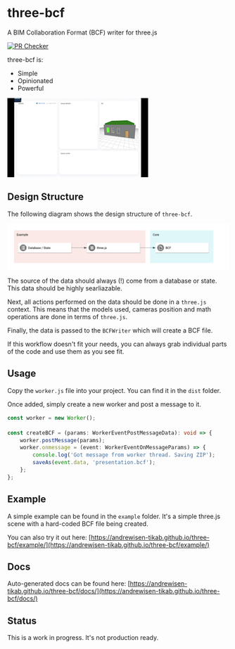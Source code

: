 # three-bcf

A BIM Collaboration Format (BCF) writer for three.js

[![PR Checker](https://github.com/andrewisen-tikab/three-bcf/actions/workflows/pr.yml/badge.svg)](https://github.com/andrewisen-tikab/three-bcf/actions/workflows/pr.yml)

three-bcf is:

-   Simple
-   Opinionated
-   Powerful

![Example](./resources/example.gif?raw=true)

## Design Structure

The following diagram shows the design structure of `three-bcf`.

![Design](./resources/design.png?raw=true)

The source of the data should always (!) come from a database or state.
This data should be highly searliazable.

Next, all actions performed on the data should be done in a `three.js` context.
This means that the models used, cameras position and math operations are done in terms of `three.js`.

Finally, the data is passed to the `BCFWriter` which will create a BCF file.

If this workflow doesn't fit your needs, you can always grab individual parts of the code and use them as you see fit.

## Usage

Copy the `worker.js` file into your project.
You can find it in the `dist` folder.

Once added, simply create a new worker and post a message to it.

```ts
const worker = new Worker();

const createBCF = (params: WorkerEventPostMessageData): void => {
    worker.postMessage(params);
    worker.onmessage = (event: WorkerEventOnMessageParams) => {
        console.log('Got message from worker thread. Saving ZIP');
        saveAs(event.data, 'presentation.bcf');
    };
};
```

## Example

A simple example can be found in the `example` folder.
It's a simple three.js scene with a hard-coded BCF file being created.

You can also try it out here:
[https://andrewisen-tikab.github.io/three-bcf/example/](https://andrewisen-tikab.github.io/three-bcf/example/)

## Docs

Auto-generated docs can be found here:
[https://andrewisen-tikab.github.io/three-bcf/docs/](https://andrewisen-tikab.github.io/three-bcf/docs/)

## Status

This is a work in progress. It's not production ready.
